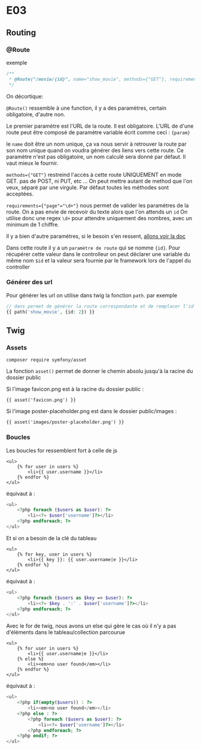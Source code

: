# E03

## Routing

### @Route

exemple

```php
/**
 * @Route("/movie/{id}", name="show_movie", methods={"GET"}, requirements={"id"="\d+"})
 */
```

On décortique:

`@Route()` ressemble à une function, il y a des paramètres, certain obligatoire, d'autre non.

Le premier paramètre est l'URL de la route. Il est obligatoire.
L'URL de d'une route peut être composé de paramètre variable écrit comme ceci : `{param}`

le `name` doit être un nom unique, ça va nous servir à retrouver la route par son nom unique quand on voudra générer des liens vers cette route.
Ce paramètre n'est pas obligatoire, un nom calculé sera donné par défaut.
Il vaut mieux le fournir.

`methods={"GET"}` restreind l'accès à cette route UNIQUEMENT en mode GET. pas de POST, ni PUT, etc ...
On peut mettre autant de method que l'on veux, séparé par une virgule.
Par défaut toutes les méthodes sont acceptées.

`requirements={"page"="\d+"}` nous permet de valider les paramètres de la route.
On a pas envie de recevoir du texte alors que l'on attends un `id`
On utilise donc une regex `\d+` pour attendre uniquement des nombres, avec un minimum de 1 chiffre.

Il y a bien d'autre paramètres, si le besoin s'en ressent, [allons voir la doc](https://symfony.com/doc/5.4/routing.html)

Dans cette route il y a un `paramètre de route` qui se nomme `{id}`.
Pour récupérer cette valeur dans le controlleur on peut déclarer une variable du même nom `$id` et la valeur sera fournie par le framework lors de l'appel du controller

### Générer des url

Pour générer les url on utilise dans twig la fonction `path`.
par exemple

```php
// dans permet de générer la route correspondante et de remplacer l'id par 2
{{ path('show_movie', {id: 2}) }}
```

## Twig

### Assets

`composer require symfony/asset`

La fonction `asset()` permet de donner le chemin absolu jusqu'à la racine du dossier public

Si l'image favicon.png est à la racine du dossier public :

`{{ asset('favicon.png') }}`

Si l'image poster-placeholder.png est dans le dossier public/images :

`{{ asset('images/poster-placeholder.png') }}`

### Boucles

Les boucles for ressemblent fort à celle de js

```twig
<ul>
    {% for user in users %}
        <li>{{ user.username }}</li>
    {% endfor %}
</ul>

```

équivaut à :

```php
<ul>
    <?php foreach ($users as $user): ?>
        <li><?= $user['username']?></li>
    <?php endforeach; ?>
</ul>
```

Et si on a besoin de la clé du tableau

```twig
<ul>
    {% for key, user in users %}
        <li>{{ key }}: {{ user.username|e }}</li>
    {% endfor %}
</ul>
```

équivaut à :

```php
<ul>
    <?php foreach ($users as $key => $user): ?>
        <li><?= $key . ':' . $user['username']?></li>
    <?php endforeach; ?>
</ul>
```

Avec le for de twig, nous avons un else qui gère le cas où il n'y a pas d'éléments dans le tableau/collection parcourue

```twig
<ul>
    {% for user in users %}
        <li>{{ user.username|e }}</li>
    {% else %}
        <li><em>no user found</em></li>
    {% endfor %}
</ul>
```

équivaut à :

```php
<ul>
    <?php if(empty($users)) : ?>
        <li><em>no user found</em></li>
    <?php else : ?>
        <?php foreach ($users as $user): ?>
            <li><?= $user['username']?></li>
        <?php endforeach; ?>
    <?php endif; ?>
</ul>
```